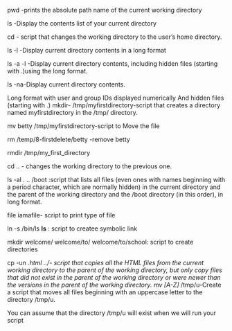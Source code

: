 pwd -prints the absolute path name of the current working directory

ls -Display the contents list of your current directory

cd - script that changes the working directory to the user’s home directory.

ls -l -Display current directory contents in a long format

ls -a -l -Display current directory contents, including hidden files (starting with .)using the long format.

ls -na-Display current directory contents.

Long format
with user and group IDs displayed numerically
And hidden files (starting with .)
mkdir- /tmp/myfirstdirectory-script that creates a directory named myfirstdirectory in the /tmp/ directory.

mv betty /tmp/myfirstdirectory-script to Move the file 

rm /temp/8-firstdelete/betty -remove betty

rmdir /tmp/my_first_directory

cd .. - changes the working directory to the previous one.

 ls -al . .. /boot :script that lists all files (even ones with names beginning with a period character, which are normally hidden) in the current directory and the parent of the working directory and the /boot directory (in this order), in long format.

file iamafile- script to print type of file

ln -s /bin/ls __ls__ : script to createe symbolic link

mkdir welcome/ welcome/to/ welcome/to/school: script to create directories

cp  -un *.html ../- script that copies all the HTML files from the current working directory to the parent of the working directory, but only copy files that did not exist in the parent of the working directory or were newer than the versions in the parent of the working directory.
mv [A-Z]* /tmp/u-Create a script that moves all files beginning with an uppercase letter to the directory /tmp/u.

You can assume that the directory /tmp/u will exist when we will run your script
